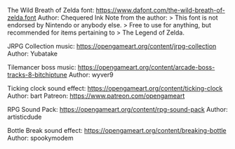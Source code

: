 The Wild Breath of Zelda font:
    https://www.dafont.com/the-wild-breath-of-zelda.font
    Author: Chequered Ink
    Note from the author:
    > This font is not endorsed by Nintendo or anybody else.
    > Free to use for anything, but recommended for items pertaining to
    > The Legend of Zelda.

JRPG Collection music:
    https://opengameart.org/content/jrpg-collection
    Author: Yubatake

Tilemancer boss music:
    https://opengameart.org/content/arcade-boss-tracks-8-bitchiptune
    Author: wyver9

Ticking clock sound effect:
    https://opengameart.org/content/ticking-clock
    Author: bart
    Patreon: https://www.patreon.com/opengameart

RPG Sound Pack:
    https://opengameart.org/content/rpg-sound-pack
    Author: artisticdude

Bottle Break sound effect:
    https://opengameart.org/content/breaking-bottle
    Author: spookymodem